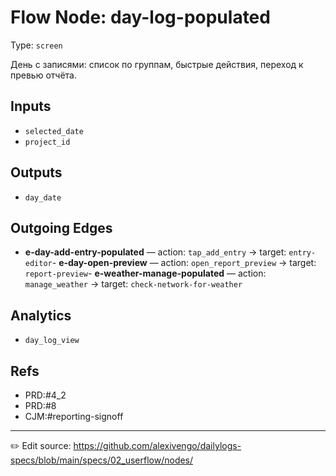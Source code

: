 # Flow Node: day-log-populated

Type: `screen`

День с записями: список по группам, быстрые действия, переход к превью отчёта.

## Inputs
- `selected_date`
- `project_id`

## Outputs
- `day_date`

## Outgoing Edges
- **e-day-add-entry-populated** — action: `tap_add_entry` → target: `entry-editor`- **e-day-open-preview** — action: `open_report_preview` → target: `report-preview`- **e-weather-manage-populated** — action: `manage_weather` → target: `check-network-for-weather`

## Analytics
- `day_log_view`

## Refs
- PRD:#4_2
- PRD:#8
- CJM:#reporting-signoff

---
✏️ Edit source: https://github.com/alexivengo/dailylogs-specs/blob/main/specs/02_userflow/nodes/